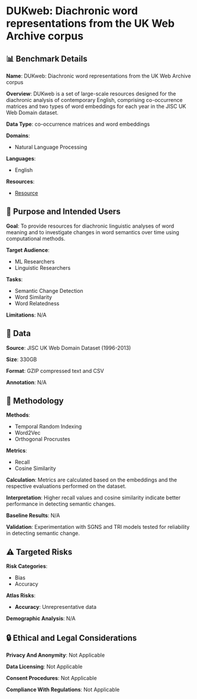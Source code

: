 # DUKweb: Diachronic word representations from the UK Web Archive corpus

## 📊 Benchmark Details

**Name**: DUKweb: Diachronic word representations from the UK Web Archive corpus

**Overview**: DUKweb is a set of large-scale resources designed for the diachronic analysis of contemporary English, comprising co-occurrence matrices and two types of word embeddings for each year in the JISC UK Web Domain dataset.

**Data Type**: co-occurrence matrices and word embeddings

**Domains**:
- Natural Language Processing

**Languages**:
- English

**Resources**:
- [Resource](https://doi.org/10.23636/1209)

## 🎯 Purpose and Intended Users

**Goal**: To provide resources for diachronic linguistic analyses of word meaning and to investigate changes in word semantics over time using computational methods.

**Target Audience**:
- ML Researchers
- Linguistic Researchers

**Tasks**:
- Semantic Change Detection
- Word Similarity
- Word Relatedness

**Limitations**: N/A

## 💾 Data

**Source**: JISC UK Web Domain Dataset (1996-2013)

**Size**: 330GB

**Format**: GZIP compressed text and CSV

**Annotation**: N/A

## 🔬 Methodology

**Methods**:
- Temporal Random Indexing
- Word2Vec
- Orthogonal Procrustes

**Metrics**:
- Recall
- Cosine Similarity

**Calculation**: Metrics are calculated based on the embeddings and the respective evaluations performed on the dataset.

**Interpretation**: Higher recall values and cosine similarity indicate better performance in detecting semantic changes.

**Baseline Results**: N/A

**Validation**: Experimentation with SGNS and TRI models tested for reliability in detecting semantic change.

## ⚠️ Targeted Risks

**Risk Categories**:
- Bias
- Accuracy

**Atlas Risks**:
- **Accuracy**: Unrepresentative data

**Demographic Analysis**: N/A

## 🔒 Ethical and Legal Considerations

**Privacy And Anonymity**: Not Applicable

**Data Licensing**: Not Applicable

**Consent Procedures**: Not Applicable

**Compliance With Regulations**: Not Applicable
